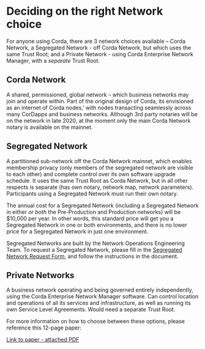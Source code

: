 # Deciding on the right Network choice

For anyone using Corda, there are 3 network choices available – Corda Network, a Segregated Network - off Corda Network, but which uses the same Trust Root; and a Private Network - using Corda Enterprise Network Manager, with a *separate* Trust Root.

## Corda Network

A shared, permissioned, global network – which business networks may join and operate within. Part of the original design of Corda, its envisioned as an internet of Corda nodes,’ with nodes transacting seamlessly across many CorDapps and business networks. Although 3rd party notaries will be on the network in late 2020, at the moment only the main Corda Network notary is available on the mainnet.

## Segregated Network

A partitioned sub-network off the Corda Network mainnet, which enables membership privacy (only members of the segregated network are visible to each other) and complete control over its own software upgrade schedule. It uses the same Trust Root as Corda Network, but in all other respects is separate (has own notary, network map, network parameters). Participants using a Segregated Network must run their own notary. 

The annual cost for a Segregated Network (including a Segregated Network in either *or both* the Pre-Production and Production networks) will be $10,000 per year. In other words, this standard price will get you a Segregated Network in one or both environments, and there is no lower price for a Segregated Network in just one environment.

Segregated Networks are built by the Network Operations Engineering Team. To request a Segregated Network, please fill in the [Segregated Network Request Form](https://github.com/corda-network/corda-network.github.io/blob/Updated-SN-request-form/assets/Segregated%20Network%20Request%20Form_2020.docx), and follow the instructions in the document.

## Private Networks

A business network operating and being governed entirely independently, using the Corda Enterprise Network Manager software. Can control location and operations of all its services and infrastructure, as well as running its own Service Level Agreements. Would need a separate Trust Root.

For more information on how to choose between these options, please reference this 12-page paper:

[Link to paper - attached PDF](https://github.com/corda-network/corda-network.github.io/blob/change/site-handover/assets/Corda%20Networks%20-%20guiding%20note_Final.pdf)
